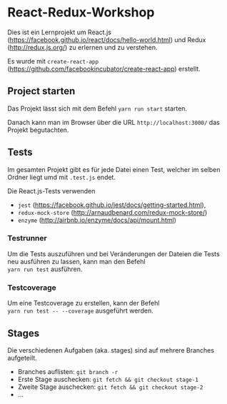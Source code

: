 # React-Redux-Workshop
Dies ist ein Lernprojekt um
React.js (https://facebook.github.io/react/docs/hello-world.html)
und Redux (http://redux.js.org/)
zu erlernen und zu verstehen.

Es wurde mit
`create-react-app` (https://github.com/facebookincubator/create-react-app) erstellt.

## Project starten
Das Projekt lässt sich mit dem Befehl `yarn run start` starten.

Danach kann man im Browser über die URL `http://localhost:3000/` das Projekt begutachten.

## Tests
Im gesamten Projekt gibt es für jede Datei einen Test, welcher im selben Ordner
liegt umd mit `.test.js` endet.

Die React.js-Tests verwenden
* `jest` (https://facebook.github.io/jest/docs/getting-started.html),
* `redux-mock-store` (http://arnaudbenard.com/redux-mock-store/)
* `enzyme` (http://airbnb.io/enzyme/docs/api/mount.html)

### Testrunner
Um die Tests auszuführen und bei Veränderungen der Dateien die Tests neu
ausführen zu lassen, kann man den Befehl
<br />`yarn run test` ausführen.

### Testcoverage
Um eine Testcoverage zu erstellen, kann der Befehl
<br />`yarn run test -- --coverage` ausgeführt werden.

## Stages

Die verschiedenen Aufgaben (aka. stages) sind auf mehrere Branches aufgeteilt.

* Branches auflisten: `git branch -r`
* Erste Stage auschecken: `git fetch && git checkout stage-1`
* Zweite Stage auschecken: `git fetch && git checkout stage-2`
* ...